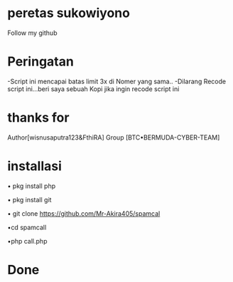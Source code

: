 # peretas sukowiyono
Follow my github

# Peringatan
-Script ini mencapai batas limit 3x di
Nomer yang sama..
-Dilarang Recode script ini...beri saya sebuah
Kopi jika ingin recode script ini

# thanks for
Author[wisnusaputra123&FthiRA]
Group [BTC•BERMUDA-CYBER-TEAM]

# installasi
• pkg install php

• pkg install git

• git clone https://github.com/Mr-Akira405/spamcal

•cd spamcall

•php call.php

# Done

